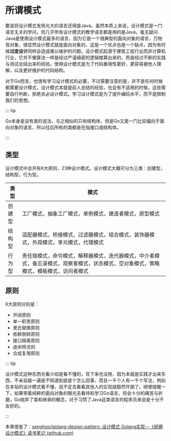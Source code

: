 # 所谓模式



要说将设计模式发扬光大的语言还得是Java，虽然本质上来说，设计模式是一门语言无关的学问，但几乎所有设计模式的教学语言都是用的是Java，毫无疑问Java是使用设计模式最多的语言，因为它是一个很典型的面向对象的语言，万物皆对象，很显然设计模式就是面向对象的，这是一个优点也是一个缺点，因为有时候**过度设计**同样会造成难以维护的问题。设计模式起源于建筑工程行业而非计算机行业，它并不像算法一样是经过严谨缜密的逻辑推算出来的，而是经过不断的实践与测试总结出来的经验。使用设计模式是为了代码重用性更好，更容易被他人理解，以及更好维护的代码结构。

对于Go而言，也很有学习设计模式的必要，不过需要注意的是，并不是任何时候都需要设计模式，设计模式本就是前人总结的经验，也会有不适用的时候，这些需要自行判断，拒绝言必设计模式。学习设计模式是为了提升编码水平，而不是限制我们的思想。



::: tip

Go本身是没有类的说法，与之相似的只有结构体，但是Go又是一门比较偏向于面向对象的语言，所以往后所称的类都是在指接口或结构体。

:::



## 类型

设计模式中总共有6大原则，23种设计模式。设计模式大概可分为三类：创建型，结构型，行为型。

| 类型   | 模式                                                         |
| ------ | ------------------------------------------------------------ |
| 创建型 | 工厂模式，抽象工厂模式，单例模式，建造者模式，原型模式       |
| 结构型 | 适配器模式，桥接模式，过滤器模式，组合模式，装饰器模式，外观模式，享元模式，代理模式 |
| 行为型 | 责任链模式，命令模式，解释器模式，迭代器模式，中介者模式，备忘录模式，观察者模式，状态模式，空对象模式，策略模式，模板模式，访问者模式 |

## 原则

6大原则分别是：

- 开闭原则
- 单一职责原则
- 里氏替换原则
- 依赖倒转原则
- 接口隔离原则
- 迪米特法则
- 合成复用原则



::: tip

设计模式这种东西光看介绍是看不懂的，背下来也没用，因为本就是实践才出来东西，不亲自敲一遍是不知道到底是个怎么回事，而且一千个人有一千个写法，例如在本站的设计模式看不懂，说不定去看看其他人的实现就豁然开朗了。顺便提醒一下，如果带着纯粹的面向对象的眼光去看待和学习Go语言，将会十分的痛苦与折磨，Go抛弃了类和继承的概念，对于习惯了Java这类语言的程序员来说是十分不友好的。

:::



本章借鉴了：[senghoo/golang-design-pattern: 设计模式 Golang实现－《研磨设计模式》读书笔记 (github.com)](https://github.com/senghoo/golang-design-pattern)

